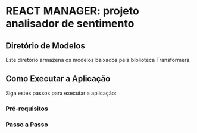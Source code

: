# REACT MANAGER: projeto analisador de sentimento


## Diretório de Modelos

Este diretório armazena os modelos baixados pela biblioteca Transformers.

## Como Executar a Aplicação

Siga estes passos para executar a aplicação:

### Pré-requisitos



### Passo a Passo


